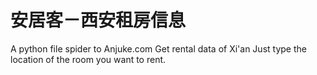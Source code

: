 # 安居客－西安租房信息
 A python file spider to Anjuke.com 
 Get rental data of Xi'an
 Just type the location of the room you want to rent.
 
